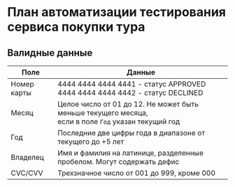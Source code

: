
# План автоматизации тестирования сервиса покупки тура
## Валидные данные
| Поле         | Данные                                                                                                   |
|--------------|----------------------------------------------------------------------------------------------------------|
| Номер карты  | 4444 4444 4444 4441 - статус APPROVED<br/> 4444 4444 4444 4442 - статус DECLINED                         |
| Месяц        | Целое число от 01 до 12. Не может быть меньше текущего месяца,<br/> если в поле `Год` указан текущий год |
| Год          | Последние две цифры года в диапазоне от текущего до +5 лет                                               |
| Владелец     | Имя и фамилия на латинице, разделенные пробелом. Могут содержать дефис                                   |
| CVC/CVV      | Трехзначное число от 001 до 999, кроме 000                                                               |
